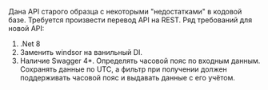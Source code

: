 Дана API старого образца с некоторыми "недостатками" в кодовой базе. Требуется произвести перевод API на REST.
Ряд требований для новой API:
1. .Net 8
2. Заменить windsor на ванильный DI.
3. Наличие Swagger
4*. Определять часовой пояс по входным данным. Сохранять данные по UTC, а фильтр при получении должен поддерживать часовой пояс и выдавать данные с его учётом.
